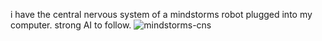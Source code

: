 i have the central nervous system of a mindstorms robot
plugged into my computer.
strong AI to follow.
![mindstorms-cns](resources/mindstorms.png)
